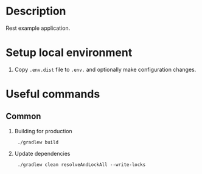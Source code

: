 # Description

Rest example application.

# Setup local environment

1. Copy `.env.dist` file to `.env.` and optionally make configuration changes.

# Useful commands

## Common

1. Building for production

        ./gradlew build

1. Update dependencies

        ./gradlew clean resolveAndLockAll --write-locks
